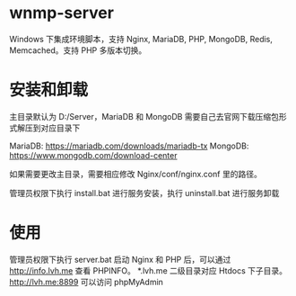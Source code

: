 # wnmp-server
Windows 下集成环境脚本，支持 Nginx, MariaDB, PHP, MongoDB, Redis, Memcached。支持 PHP 多版本切换。

# 安装和卸载
主目录默认为 D:/Server，MariaDB 和 MongoDB 需要自己去官网下载压缩包形式解压到对应目录下

MariaDB: https://mariadb.com/downloads/mariadb-tx
MongoDB: https://www.mongodb.com/download-center

如果需要更改主目录，需要相应修改 Nginx/conf/nginx.conf 里的路径。

管理员权限下执行 install.bat 进行服务安装，执行 uninstall.bat 进行服务卸载

# 使用
管理员权限下执行 server.bat
启动 Nginx 和 PHP 后，可以通过 http://info.lvh.me 查看 PHPINFO。  *.lvh.me 二级目录对应 Htdocs 下子目录。
http://lvh.me:8899 可以访问 phpMyAdmin